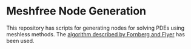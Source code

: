 # Meshfree Node Generation

This repository has scripts for generating nodes for solving PDEs using meshless methods. The [algorithm described by Fornberg and Flyer](https://www.sciencedirect.com/science/article/pii/S0898122115000334) has been used. 
